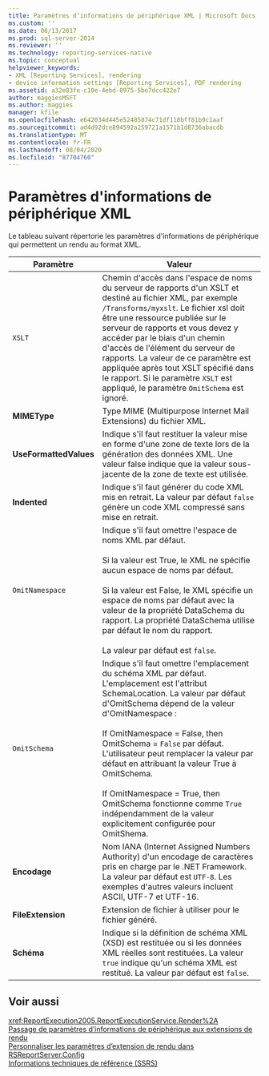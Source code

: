 ```yaml
---
title: Paramètres d’informations de périphérique XML | Microsoft Docs
ms.custom: ''
ms.date: 06/13/2017
ms.prod: sql-server-2014
ms.reviewer: ''
ms.technology: reporting-services-native
ms.topic: conceptual
helpviewer_keywords:
- XML [Reporting Services], rendering
- device information settings [Reporting Services], PDF rendering
ms.assetid: a32e83fe-c10e-4ebd-8975-5be7dcc422e7
author: maggiesMSFT
ms.author: maggies
manager: kfile
ms.openlocfilehash: e642034d445e52485874c71df110bff81b9c1aaf
ms.sourcegitcommit: ad4d92dce894592a259721a1571b1d8736abacdb
ms.translationtype: MT
ms.contentlocale: fr-FR
ms.lasthandoff: 08/04/2020
ms.locfileid: "87704760"
---
```

# <a name="xml-device-information-settings"></a>Paramètres d'informations de périphérique XML
  Le tableau suivant répertorie les paramètres d'informations de périphérique qui permettent un rendu au format XML.  
  
|Paramètre|Valeur|  
|-------------|-----------|  
|`XSLT`|Chemin d'accès dans l'espace de noms du serveur de rapports d'un XSLT et destiné au fichier XML, par exemple `/Transforms/myxslt`. Le fichier xsl doit être une ressource publiée sur le serveur de rapports et vous devez y accéder par le biais d'un chemin d'accès de l'élément du serveur de rapports. La valeur de ce paramètre est appliquée après tout XSLT spécifié dans le rapport. Si le paramètre `XSLT` est appliqué, le paramètre `OmitSchema` est ignoré.|  
|**MIMEType**|Type MIME (Multipurpose Internet Mail Extensions) du fichier XML.|  
|**UseFormattedValues**|Indique s'il faut restituer la valeur mise en forme d'une zone de texte lors de la génération des données XML. Une valeur false indique que la valeur sous-jacente de la zone de texte est utilisée.|  
|**Indented**|Indique s'il faut générer du code XML mis en retrait. La valeur par défaut `false` génère un code XML compressé sans mise en retrait.|  
|`OmitNamespace`|Indique s'il faut omettre l'espace de noms XML par défaut.<br /><br /> Si la valeur est True, le XML ne spécifie aucun espace de noms par défaut.<br /><br /> Si la valeur est False, le XML spécifie un espace de noms par défaut avec la valeur de la propriété DataSchema du rapport. La propriété DataSchema utilise par défaut le nom du rapport.<br /><br /> La valeur par défaut est `false`.|  
|`OmitSchema`|Indique s'il faut omettre l'emplacement du schéma XML par défaut. L'emplacement est l'attribut SchemaLocation. La valeur par défaut d'OmitSchema dépend de la valeur d'OmitNamespace :<br /><br /> If OmitNamespace = False, then OmitSchema = `False` par défaut. L'utilisateur peut remplacer la valeur par défaut en attribuant la valeur True à OmitSchema.<br /><br /> If OmitNamespace = True, then OmitSchema fonctionne comme `True` indépendamment de la valeur explicitement configurée pour OmitShema.|  
|**Encodage**|Nom IANA (Internet Assigned Numbers Authority) d'un encodage de caractères pris en charge par le .NET Framework. La valeur par défaut est `UTF-8`. Les exemples d'autres valeurs incluent ASCII, UTF-7 et UTF-16.|  
|**FileExtension**|Extension de fichier à utiliser pour le fichier généré.|  
|**Schéma**|Indique si la définition de schéma XML (XSD) est restituée ou si les données XML réelles sont restituées. La valeur `true` indique qu'un schéma XML est restitué. La valeur par défaut est `false`.|  
  
## <a name="see-also"></a>Voir aussi  
 <xref:ReportExecution2005.ReportExecutionService.Render%2A>   
 [Passage de paramètres d’informations de périphérique aux extensions de rendu](report-server-web-service/net-framework/passing-device-information-settings-to-rendering-extensions.md)   
 [Personnaliser les paramètres d’extension de rendu dans RSReportServer.Config](customize-rendering-extension-parameters-in-rsreportserver-config.md)   
 [Informations techniques de référence &#40;SSRS&#41;](../../2014/reporting-services/technical-reference-ssrs.md)  
  
  
